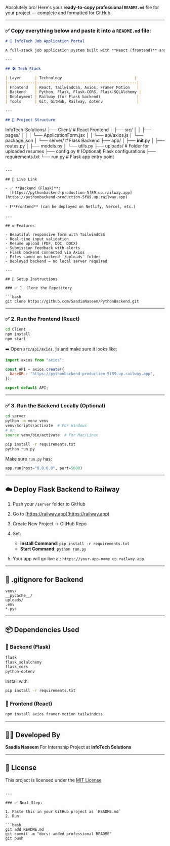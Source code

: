 Absolutely bro! Here's your **ready-to-copy professional `README.md`** file for your project — complete and formatted for GitHub.

---

### ✅ Copy everything below and paste it into a `README.md` file:

```markdown
# 💼 InfoTech Job Application Portal

A full-stack job application system built with **React (frontend)** and **Flask (backend)**. Applicants can submit their personal information, upload resumes, and get a success confirmation — all connected with a live backend API.

---

## 🛠️ Tech Stack

| Layer      | Technology                                |
|------------|--------------------------------------------|
| Frontend   | React, TailwindCSS, Axios, Framer Motion   |
| Backend    | Python, Flask, Flask-CORS, Flask-SQLAlchemy |
| Deployment | Railway (for Flask backend)                |
| Tools      | Git, GitHub, Railway, dotenv               |

---

## 📁 Project Structure

```

InfoTech-Solutions/
├── Client/                  # React Frontend
│   ├── src/
│   │   ├── pages/
│   │   │   └── ApplicationForm.jsx
│   │   └── api/axios.js
│   └── package.json
│
└── server/                  # Flask Backend
├── app/
│   ├── **init**.py
│   ├── routes.py
│   ├── models.py
│   └── utils.py
├── uploads/             # Folder for uploaded resumes
├── config.py            # (Optional) Flask configurations
├── requirements.txt
└── run.py               # Flask app entry point

````

---

## 🔗 Live Link

- ✅ **Backend (Flask)**:  
  [https://pythonbackend-production-5f89.up.railway.app](https://pythonbackend-production-5f89.up.railway.app)

- ❗**Frontend** (can be deployed on Netlify, Vercel, etc.)

---

## ⚙️ Features

- Beautiful responsive form with TailwindCSS
- Real-time input validation
- Resume upload (PDF, DOC, DOCX)
- Submission feedback with alerts
- Flask backend connected via Axios
- Files saved on backend `/uploads` folder
- Deployed backend — no local server required

---

## 🚀 Setup Instructions

### ✅ 1. Clone the Repository

```bash
git clone https://github.com/SaadiaNaseem/PythonBackend.git
````

---

### ✅ 2. Run the Frontend (React)

```bash
cd Client
npm install
npm start
```

➡️ Open `src/api/axios.js` and make sure it looks like:

```js
import axios from "axios";

const API = axios.create({
  baseURL: "https://pythonbackend-production-5f89.up.railway.app",
});

export default API;
```

---

### ✅ 3. Run the Backend Locally (Optional)

```bash
cd server
python -m venv venv
venv\Scripts\activate  # For Windows
# or
source venv/bin/activate  # For Mac/Linux

pip install -r requirements.txt
python run.py
```

Make sure `run.py` has:

```python
app.run(host="0.0.0.0", port=5000)
```

---

## ☁️ Deploy Flask Backend to Railway

1. Push your `/server` folder to GitHub
2. Go to [https://railway.app](https://railway.app)
3. Create New Project → GitHub Repo
4. Set:

   * **Install Command**: `pip install -r requirements.txt`
   * **Start Command**: `python run.py`
5. Your app will go live at:
   `https://your-app-name.up.railway.app`

---

## 🧾 .gitignore for Backend

```
venv/
__pycache__/
uploads/
.env
*.pyc
```

---

## 📦 Dependencies Used

### 🔹 Backend (Flask)

```txt
flask
flask_sqlalchemy
flask_cors
python-dotenv
```

Install with:

```bash
pip install -r requirements.txt
```

### 🔹 Frontend (React)

```bash
npm install axios framer-motion tailwindcss
```

---

## 👩‍💻 Developed By

**Saadia Naseem**
For Internship Project at **InfoTech Solutions**

---

## 📄 License

This project is licensed under the [MIT License](LICENSE)

````

---

### ✅ Next Step:

1. Paste this in your GitHub project as `README.md`
2. Run:

```bash
git add README.md
git commit -m "docs: added professional README"
git push
````

